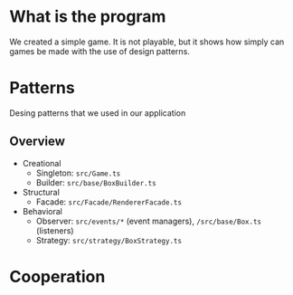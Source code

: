 # What is the program
We created a simple game. It is not playable, but it shows how simply can games be made with the use of design patterns.



# Patterns
Desing patterns that we used in our application

## Overview
* Creational
  * Singleton: `src/Game.ts`
  * Builder: `src/base/BoxBuilder.ts`
* Structural
  * Facade: `src/Facade/RendererFacade.ts`
* Behavioral
  * Observer: `src/events/*` (event managers), `/src/base/Box.ts` (listeners)
  * Strategy: `src/strategy/BoxStrategy.ts`

# Cooperation
